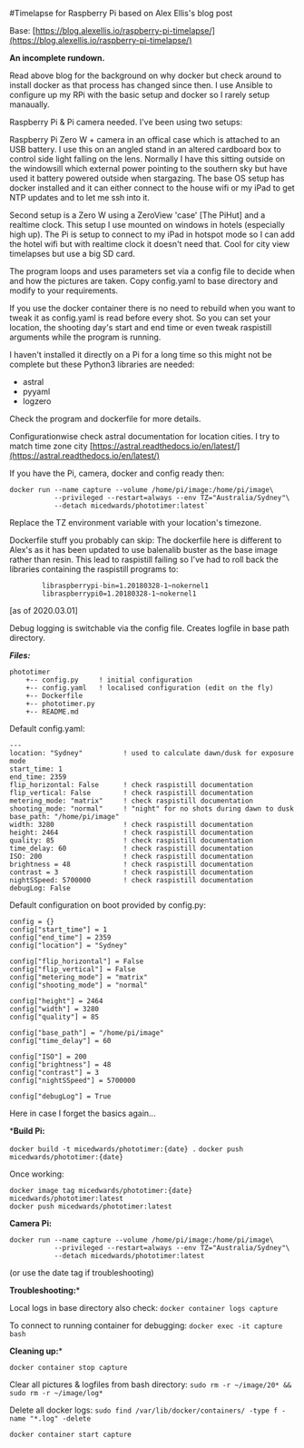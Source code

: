 #Timelapse for Raspberry Pi based on Alex Ellis's blog post

Base: [https://blog.alexellis.io/raspberry-pi-timelapse/](https://blog.alexellis.io/raspberry-pi-timelapse/)

**An incomplete rundown.**

Read above blog for the background on why docker but check around to install 
docker as that process has changed since then. I use Ansible to configure
up my RPi with the basic setup and docker so I rarely setup manaually.

Raspberry Pi & Pi camera needed. I've been using two setups:

Raspberry Pi Zero W + camera in an offical case which is attached to an 
USB battery. I use this on an angled stand in an altered cardboard box
to control side light falling on the lens. Normally I have this sitting 
outside on the windowsill which external power pointing to the southern 
sky but have used it battery powered outside when stargazing.  The base 
OS setup has docker installed and it can either connect to the house wifi 
or my iPad to get NTP updates and to let me ssh into it. 

Second setup is a Zero W using a ZeroView 'case' [The PiHut] and a realtime 
clock. This setup I use mounted on windows in hotels (especially high up). 
The Pi is setup to connect to my iPad in hotspot mode so I can add the 
hotel wifi but with realtime clock it doesn't need that. Cool for city 
view timelapses but use a big SD card.


The program loops and uses parameters set via a config file to decide 
when and how the pictures are taken. Copy config.yaml to base directory 
and modify to your requirements.

If you use the docker container there is no need to rebuild when you want 
to tweak it as config.yaml is read before every shot. So you can set your 
location, the shooting day's start and end time or even tweak raspistill 
arguments while the program is running. 

I haven't installed it directly on a Pi for a long time so this might not 
be complete but these Python3 libraries are needed: 
- astral 
- pyyaml 
- logzero

Check the program and dockerfile for more details.

Configurationwise check astral documentation for location cities. 
I try to match time zone city [https://astral.readthedocs.io/en/latest/](https://astral.readthedocs.io/en/latest/)

If you have the Pi, camera, docker and config ready then:

```
docker run --name capture --volume /home/pi/image:/home/pi/image\
           --privileged --restart=always --env TZ="Australia/Sydney"\
           --detach micedwards/phototimer:latest`
```

Replace the TZ environment variable with your location's timezone.


Dockerfile stuff you probably can skip:
The dockerfile here is different to Alex's as it has been updated to use 
balenalib buster as the base image rather than resin. This lead to 
raspistill failing so I've had to roll back the libraries containing 
the raspistill programs to:
```
        libraspberrypi-bin=1.20180328-1~nokernel1 
        libraspberrypi0=1.20180328-1~nokernel1
``` 
 [as of 2020.03.01] 

Debug logging is switchable via the config file. Creates logfile in base 
path directory. 


***Files:***
```
phototimer
    +-- config.py     ! initial configuration
    +-- config.yaml   ! localised configuration (edit on the fly)
    +-- Dockerfile    
    +-- phototimer.py
    +-- README.md
```

Default config.yaml:
```
---
location: "Sydney"          ! used to calculate dawn/dusk for exposure mode
start_time: 1
end_time: 2359
flip_horizontal: False      ! check raspistill documentation
flip_vertical: False        ! check raspistill documentation
metering_mode: "matrix"     ! check raspistill documentation
shooting_mode: "normal"     ! "night" for no shots during dawn to dusk
base_path: "/home/pi/image"
width: 3280                 ! check raspistill documentation
height: 2464                ! check raspistill documentation
quality: 85                 ! check raspistill documentation
time_delay: 60              ! check raspistill documentation
ISO: 200                    ! check raspistill documentation
brightness = 48             ! check raspistill documentation
contrast = 3                ! check raspistill documentation
nightSSpeed: 5700000        ! check raspistill documentation
debugLog: False
```


Default configuration on boot provided by config.py:
```
config = {}
config["start_time"] = 1          
config["end_time"] = 2359         
config["location"] = "Sydney"

config["flip_horizontal"] = False
config["flip_vertical"] = False
config["metering_mode"] = "matrix"
config["shooting_mode"] = "normal"

config["height"] = 2464
config["width"] = 3280
config["quality"] = 85

config["base_path"] = "/home/pi/image"
config["time_delay"] = 60

config["ISO"] = 200
config["brightness"] = 48
config["contrast"] = 3
config["nightSSpeed"] = 5700000

config["debugLog"] = True
```


Here in case I forget the basics again...

***Build Pi:**

`docker build -t micedwards/phototimer:{date} .`
`docker push micedwards/phototimer:{date}`

Once working:
```
docker image tag micedwards/phototimer:{date} micedwards/phototimer:latest
docker push micedwards/phototimer:latest
```

**Camera Pi:**
```
docker run --name capture --volume /home/pi/image:/home/pi/image\
           --privileged --restart=always --env TZ="Australia/Sydney"\
           --detach micedwards/phototimer:latest 
```
(or use the date tag if troubleshooting)

**Troubleshooting:***

Local logs in base directory also check:
`docker container logs capture`

To connect to running container for debugging:
`docker exec -it capture bash`


**Cleaning up:***

`docker container stop capture`

Clear all pictures & logfiles from bash directory:
`sudo rm -r ~/image/20* && sudo rm -r ~/image/log*`

Delete all docker logs:
`sudo find /var/lib/docker/containers/ -type f -name "*.log" -delete`

`docker container start capture`
